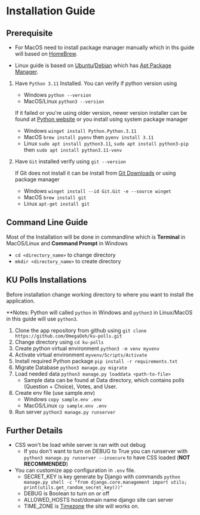 # Installation Guide

## Prerequisite

- For MacOS need to install package manager manually which in ths guide will based on [HomeBrew](https://docs.brew.sh/Homebrew-and-Python).

- Linux guide is based on [Ubuntu](https://ubuntu.com)/[Debian](https://www.debian.org/) which has [Apt Package Manager](https://ubuntu.com/server/docs/package-management#advanced-packaging-tool).

1. Have `Python 3.11` Installed.
    You can verify if python version using

   - Windows `python --version`
   - MacOS/Linux `python3 --version`

    If it failed or you're using older version, newer version installer can be found at [Python website](https://www.python.org/downloads/) or you install using system package manager

   - Windows `winget install Python.Python.3.11`
   - MacOS `brew install pyenv` then `pyenv install 3.11`
   - Linux `sudo apt install python3.11`, `sudo apt install python3-pip` then `sudo apt install python3.11-venv`

1. Have `Git` installed verify using `git --version`

    If Git does not install it can be install from [Git Downloads](https://git-scm.com/download/) or using package manager

    - Windows `winget install --id Git.Git -e --source winget`
    - MacOS `brew install git`
    - Linux `apt-get install git`

## Command Line Guide

Most of the Installation will be done in commandline which is **Terminal** in MacOS/Linux and **Command Prompt** in Windows

- `cd <directory_name>` to change directory
- `mkdir <directory_name>` to create directory

## KU Polls Installations

Before installation change working directory to where you want to install the application.

**Notes: Python will called `python` in Windows and `python3` in Linux/MacOS in this guide will use `python3`.

1. Clone the app repository from github using `git clone https://github.com/OmegaOoh/ku-polls.git`
2. Change directory using `cd ku-polls`
3. Create python virtual environment `python3 -m venv myvenv`
4. Activate virtual environment `myvenv/Scripts/Activate`
5. Install required Python package `pip install -r requirements.txt`
6. Migrate Database `python3 manage.py migrate`
7. Load needed data `python3 manage.py loaddata <path-to-file>`
    - Sample data can be found at Data directory, which contains polls (Question + Choice), Votes, and User.
8. Create env file (use sample.env)
    - Windows `copy sample.env .env`
    - MacOS/Linux `cp sample.env .env`
9. Run server `python3 manage.py runserver`

## Further Details

- CSS won't be load while server is ran with out debug
  - If you don't want to turn on DEBUG to True you can runserver with `python3 manage.py runserver --insecure` to have CSS loaded (**NOT RECOMMENDED**)
- You can customize app configuration in `.env` file.
  - SECRET_KEY is key generate by Django with commands
        `python manage.py shell -c "from django.core.management import utils; print(utils.get_random_secret_key())"`
  - DEBUG is Boolean to turn on or off
  - ALLOWED_HOSTS host/domain name django site can server
  - TIME_ZONE is [Timezone](https://en.wikipedia.org/wiki/List_of_tz_database_time_zones) the site will works on.

